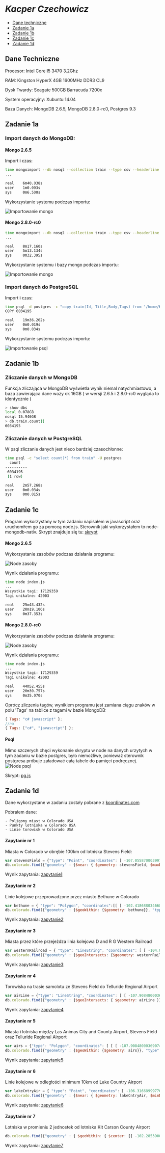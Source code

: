 # *Kacper Czechowicz*

* [Dane techniczne](#dane-techniczne)
* [Zadanie 1a](#zadanie-1a)
* [Zadanie 1b](#zadanie-1b)
* [Zadanie 1c](#zadanie-1c)
* [Zadanie 1d](#zadanie-1d)

## Dane Techniczne

Procesor:
	Intel Core I5 3470 3.2Ghz

RAM:
	Kingston HyperX 4GB 1600MHz DDR3 CL9

Dysk Twardy:
	Seagate 500GB Barracuda 7200x

System operacyjny:
	Xubuntu 14.04

Baza Danych:
	MongoDB 2.6.5, MongoDB 2.8.0-rc0, Postgres 9.3


## Zadanie 1a

### Import danych do MongoDB:

#### Mongo 2.6.5

Import i czas:

```sh
time mongoimport --db nosql --collection train --type csv --headerline --file Train.csv
...

real    6m40.038s
user    1m0.003s
sys     0m6.500s
```

Wykorzystanie systemu podczas importu:

![Importowanie mongo](images/mongoimport.png)

#### Mongo 2.8.0-rc0

```sh
time mongoimport --db nosql --collection train --type csv --headerline --file Train.csv
...

real    8m17.160s
user    5m13.134s
sys     0m32.395s
```
Wykorzystanie systemu i bazy mongo podczas importu:

![Importowanie mongo](images/mongoimport-rc.png)

### Import danych do PostgreSQL

Import i czas:

```sh
time psql -d postgres -c "copy train(Id, Title,Body,Tags) from '/home/Kacper/Train.csv' with delimiter ',' csv header" -U postgres
COPY 6034195

real    19m36.262s
user    0m0.019s
sys     0m0.034s
```

Wykorzystanie systemu podczas importu:

![Importowanie psql](images/psqlimport.png)

## Zadanie 1b

### Zliczanie danych w MongoDB

Funkcja zliczająca w MongoDB wyświetla wynik niemal natychmiastowo, a baza zawierająca dane waży ok 16GB ( w wersji 2.6.5 i 2.8.0-rc0 wygląda to identycznie )

```sh
> show dbs
local 0.078GB
nosql 15.946GB
> db.train.count()
6034195
```
### Zliczanie danych w PostgreSQL

W psql zliczanie danych jest nieco bardziej czasochłonne:

```sh
time psql -c "select count(*) from train" -U postgres
  count
----------
 6034195
 (1 row)

real    2m57.268s
user    0m0.034s
sys     0m0.015s
```

## Zadanie 1c

Program wykorzystany w tym zadaniu napisałem w javascript oraz uruchomiłem go za pomocą node.js. Sterownik jaki wykorzystałem to node-mongodb-nativ. Skrypt znajduje się tu: [skrypt](/scripts/index.js)

#### Mongo 2.6.5

Wykorzystanie zasobów podczas działania programu: 

![Node zasoby](images/node-zasoby.png)

Wynik działania programu:

```sh
time node index.js
...
Wszystkie tagi: 17129359
Tagi unikalne: 42003

real    25m43.432s
user    20m19.106s
sys     0m37.353s
```
#### Mongo 2.8.0-rc0

Wykorzystanie zasobów podczas działania programu: 

![Node zasoby](images/node-zasoby-rc.png)

Wynik działania programu:

```sh
time node index.js
...
Wszystkie tagi: 17129359
Tagi unikalne: 42003

real    44m52.455s
user    20m30.757s
sys     0m35.070s
```
Oprócz zliczenia tagów, wynikiem programu jest zamiana ciągu znaków w polu 'Tags' na tablice z tagami w bazie MongoDB:
```javascript
{ Tags: "c# javascript" };
//na
{ Tags: ["c#", "javascript"] };
```

#### Psql

Mimo szczerych chęci wykonanie skryptu w node na danych urzytych w tym zadaniu w bazie postgres, było niemożliwe, ponieważ sterownik postgresa próbuje załadować całą tabele do pamięci podręcznej.
![Node psql](images/node-psql.png)

Skrypt: [pg.js](scripts/pg.js)


## Zadanie 1d

Dane wykorzystane w zadaniu zostały pobrane z [koordinates.com](http://koordinates.com)

Pobrałem dane:
	
	- Poligony miast w Colorado USA
	- Punkty lotniska w Colorado USA
	- Linie torowisk w Colorado USA


#### Zapytanie nr 1

Miasta w Colorado w obrębie 100km od lotniska Stevens Field:
```javascript
var stevensField = {"type": "Point", "coordinates": [ -107.055870003997498, 37.277499999018417 ] };
db.colorado.find({"geometry" : {$near: { $geometry: stevensField, $maxDistance: 100000 }}, "type": "City"});
```
Wynik zapytania: [zapytanie1](geojson/stevensField.geojson)

#### Zapytanie nr 2

Linie kolejowe przeprowadzone przez miasto Bethune w Colorado
```javascript
var bethune = { "type": "Polygon", "coordinates":[[ [ -102.418688034668037, 39.301254315004115 ], [ -102.428046887127223, 39.301218339629962 ], [ -102.427941487619066, 39.305837656221655 ], [ -102.418290884060283, 39.305907701415613 ], [ -102.418707328423338, 39.302741247640967 ], [ -102.418688034668037, 39.301254315004115 ] ] ] };
db.colorado.find({"geometry" : {$geoWithin: {$geometry: bethune}}, "type": "Railroad"}, {"_id": 0});

```
Wynik zapytania: [zapytanie2](geojson/bethune.geojson)

#### Zapytanie nr 3

Miasta przez które przejeżdza linia kolejowa D and R G Western Railroad
```javascript
var westernRailroad = { "type": "LineString", "coordinates": [ [ -104.857137759074348, 39.371631748015531 ], [ -104.857594758539094, 39.372285751524416 ], [ -104.857614758053813, 39.372424749167649 ], [ -104.857774756845799, 39.373496749277663 ], [ -104.857821764243084, 39.373811751231258 ], [ -104.857516761835285, 39.374486753522895 ] ] };
db.colorado.find({"geometry" : {$geoIntersects: {$geometry: westernRailroad}}, "type": "City"}, {"_id": 0})
```
Wynik zapytania: [zapytanie3](geojson/western.geojson)

#### Zapytanie nr 4

Torowiska na trasie samolotu ze Stevens Field do Telluride Regional Airport
```javascript
var airLine = {"type": "LineString", "coordinates": [ [ -107.908480003690741, 37.953760001039718 ], [ -107.055870003997498, 37.277499999018417 ] ] };
db.colorado.find({"geometry" : {$geoIntersects: { $geometry: airLine }}, "type": "Railroad"}, {"_id": 0});
```
Wynik zapytania: [zapytanie4](geojson/airline.geojson)

#### Zapytanie nr 5

Miasta i lotniska między Las Animas City and County Airport, Stevens Field oraz Telluride Regional Airport
```javascript
var airs = {"type": "Polygon", "coordinates": [ [ [ -107.908480003690741, 37.953760001039718 ], [ -107.055870003997498, 37.277499999018417 ], [ -103.23714999578533, 38.052780003818988 ], [ -107.908480003690741, 37.953760001039718 ] ] ] };
db.colorado.find({"geometry" : {$geoWithin: {$geometry: airs}}, "type": /City|Airport/ }, {"_id": 0});
```
Wynik zapytania: [zapytanie5](geojson/cityandairport.geojson)

#### Zapytanie nr 6

Linie kolejowe w odległości minimum 10km od Lake Country Airport
```javascript
var lakeCntryAir = { "type": "Point", "coordinates": [ -106.316689997707329, 39.220270003429214 ] };
db.colorado.find({"geometry" : {$near: { $geometry: lakeCntryAir, $minDistance: 10000}}, "type": "Railroad"}, {"_id": 0});
```
Wynik zapytania: [zapytanie6](geojson/lakecntry.geojson)

#### Zapytanie nr 7

Lotniska w promieniu 2 jednostek od lotniska Kit Carson County Airport
```javascript
db.colorado.find({"geometry" : { $geoWithin: { $center: [[ -102.285390004028798, 39.242499999373614 ],2]} }, "type": "Airport" });
```

Wynik zapytania: [zapytanie7](geojson/kitCarson.geojson)